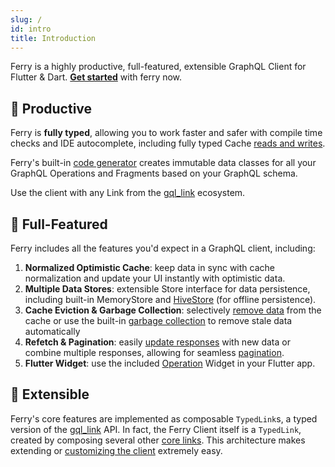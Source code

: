 ```yaml
---
slug: /
id: intro
title: Introduction
---
```


Ferry is a highly productive, full-featured, extensible GraphQL Client for Flutter & Dart. [**Get started**](setup.md) with ferry now.

## 🚀 Productive

Ferry is **fully typed**, allowing you to work faster and safer with compile time checks and IDE autocomplete, including fully typed Cache [reads and writes](cache-interaction.md).

Ferry's built-in [code generator](codegen.md) creates immutable data classes for all your GraphQL Operations and Fragments based on your GraphQL schema.

Use the client with any Link from the [gql_link](https://pub.dev/packages/gql_link) ecosystem.

## 💯 Full-Featured

Ferry includes all the features you'd expect in a GraphQL client, including:

1. **Normalized Optimistic Cache**: keep data in sync with cache normalization and update your UI instantly with optimistic data.
2. **Multiple Data Stores**: extensible Store interface for data persistence, including built-in MemoryStore and [HiveStore](setup.md#setup-with-hivestore) (for offline persistence).
3. **Cache Eviction & Garbage Collection**: selectively [remove data](garbage-collection.md#cacheevict) from the cache or use the built-in [garbage collection](garbage-collection.md#cachegc) to remove stale data automatically
4. **Refetch & Pagination**: easily [update responses](pagination.md#refetching) with new data or combine multiple responses, allowing for seamless [pagination](pagination.md#pagination).
5. **Flutter Widget**: use the included [Operation](flutter.md) Widget in your Flutter app.

## 💪 Extensible

Ferry's core features are implemented as composable `TypedLink`s, a typed version of the [gql_link](https://pub.dev/packages/gql_link) API. In fact, the Ferry Client itself is a `TypedLink`, created by composing several other [core links](customization.md#core-typedlinks). This architecture makes extending or [customizing the client](customization.md) extremely easy.
